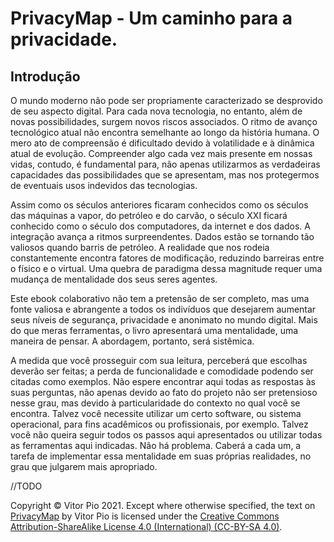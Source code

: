 # PrivacyMap - Um caminho para a privacidade.

## Introdução

O mundo moderno não pode ser propriamente caracterizado se desprovido de seu aspecto digital. Para cada nova tecnologia, no entanto, além de novas possibilidades, surgem novos riscos associados. O ritmo de avanço tecnológico atual não encontra semelhante ao longo da história humana. O mero ato de compreensão é dificultado devido à volatilidade e à dinâmica atual de evolução. Compreender algo cada vez mais presente em nossas vidas, contudo, é fundamental para, não apenas utilizarmos as verdadeiras capacidades das possibilidades que se apresentam, mas nos protegermos de eventuais usos indevidos das tecnologias. 

Assim como os séculos anteriores ficaram conhecidos como os séculos das máquinas a vapor, do petróleo e do carvão, o século XXI ficará conhecido como o século dos computadores, da internet e dos dados. A integração avança a ritmos surpreendentes. Dados estão se tornando tão valiosos quando barris de petróleo. A realidade que nos rodeia constantemente encontra fatores de modificação, reduzindo barreiras entre o físico e o virtual. Uma quebra de paradigma dessa magnitude requer uma mudança de mentalidade dos seus seres agentes. 

Este ebook colaborativo não tem a pretensão de ser completo, mas uma fonte valiosa e abrangente a todos os indivíduos que desejarem aumentar seus níveis de segurança, privacidade e anonimato no mundo digital. Mais do que meras ferramentas, o livro apresentará uma mentalidade, uma maneira de pensar. A abordagem, portanto, será sistêmica. 

A medida que você prosseguir com sua leitura, perceberá que escolhas deverão ser feitas; a perda de funcionalidade e comodidade podendo ser citadas como exemplos. Não espere encontrar aqui todas as respostas às suas perguntas, não apenas devido ao fato do projeto não ser pretensioso nesse grau, mas devido à particularidade do contexto no qual você se encontra. Talvez você necessite utilizar um certo software, ou sistema operacional, para fins acadêmicos ou profissionais, por exemplo. Talvez você não queira seguir todos os passos aqui apresentados ou utilizar todas as ferramentas aqui indicadas. Não há problema. Caberá a cada um, a tarefa de implementar essa mentalidade em suas próprias realidades, no grau que julgarem mais apropriado.

//TODO

Copyright © Vitor Pio 2021. Except where otherwise specified, the text on [PrivacyMap](https://github.com/PrivacyMap/book) by Vitor Pio is licensed under the [Creative Commons Attribution-ShareAlike License 4.0 \(International\) \(CC-BY-SA 4.0\)](https://creativecommons.org/licenses/by-sa/4.0/).

